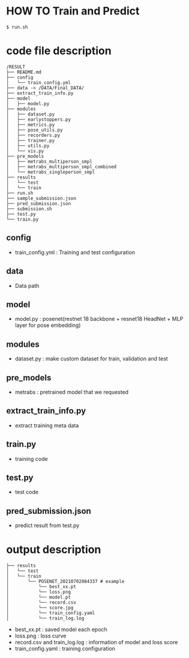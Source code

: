# HOW TO Train and Predict

```
$ run.sh
```

# code file description

```
/RESULT
├── README.md
├── config
│   └── train_config.yml
├── data -> /DATA/Final_DATA/
├── extract_train_info.py 
├── model
│   ├── model.py 
├── modules
│   ├── dataset.py
│   ├── earlystoppers.py
│   ├── metrics.py
│   ├── pose_utils.py
│   ├── recorders.py
│   ├── trainer.py
│   ├── utils.py
│   └── vis.py
├── pre_models
│   ├── metrabs_multiperson_smpl
│   ├── metrabs_multiperson_smpl_combined
│   └── metrabs_singleperson_smpl
├── results
│   └── test
│   └── train
├── run.sh
├── sample_submission.json
├── pred_submission.json
├── submission.sh
├── test.py
└── train.py
```

## config
  - train_config.yml : Training and test configuration 
## data
  - Data path 
## model
  - model.py : posenet(restnet 18 backbone + resnet18 HeadNet + MLP layer for pose embedding)
## modules
  - dataset.py : make custom dataset for train, validation and test
## pre_models
  - metrabs : pretrained model that we requested 
## extract_train_info.py
  - extract training meta data
## train.py
  - training code
## test.py
  - test code
## pred_submission.json
  - predict result from test.py

# output description

```
├── results
│   └── test
│   └── train
│       └── POSENET_20210702084337 # example
│           └── best_xx.pt
│           └── loss.png
│           └── model.pt
│           └── record.csv
│           └── score.jpg
│           └── train_config.yaml
│           └── train_log.log

```
- best_xx.pt : saved model each epoch
- loss.png : loss curve
- record.csv and train_log.log : information of model and loss score
- train_config.yaml : training configuration   


